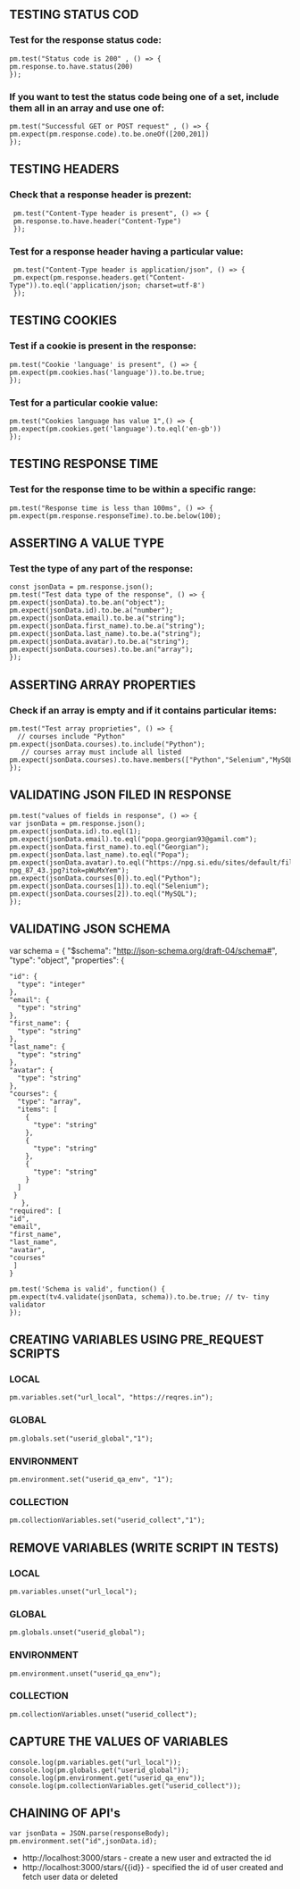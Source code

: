 
    
## TESTING STATUS COD

### Test for the response status code:

    pm.test("Status code is 200" , () => {
    pm.response.to.have.status(200)
    }); 

### If you want to test the status code being one of a set, include them all in an array and use one of:

    pm.test("Successful GET or POST request" , () => {
    pm.expect(pm.response.code).to.be.oneOf([200,201])
    });

  
## TESTING HEADERS

### Check that a response header is prezent:
       
     pm.test("Content-Type header is present", () => {
     pm.response.to.have.header("Content-Type")
     });

### Test for a response header having a particular value: 

     pm.test("Content-Type header is application/json", () => {
     pm.expect(pm.response.headers.get("Content-Type")).to.eql('application/json; charset=utf-8')
     });

## TESTING COOKIES

### Test if a cookie is present in the response:

    pm.test("Cookie 'language' is present", () => {
    pm.expect(pm.cookies.has('language')).to.be.true;
    });

### Test for a particular cookie value:

    pm.test("Cookies language has value 1",() => {
    pm.expect(pm.cookies.get('language').to.eql('en-gb'))
    });

## TESTING RESPONSE TIME

### Test for the response time to be within a specific range:

    pm.test("Response time is less than 100ms", () => {
    pm.expect(pm.response.responseTime).to.be.below(100);
    


## ASSERTING A VALUE TYPE

### Test the type of any part of the response:

    const jsonData = pm.response.json();
    pm.test("Test data type of the response", () => {
    pm.expect(jsonData).to.be.an("object");
    pm.expect(jsonData.id).to.be.a("number");
    pm.expect(jsonData.email).to.be.a("string");
    pm.expect(jsonData.first_name).to.be.a("string");
    pm.expect(jsonData.last_name).to.be.a("string");
    pm.expect(jsonData.avatar).to.be.a("string");
    pm.expect(jsonData.courses).to.be.an("array");
    });
    
## ASSERTING ARRAY PROPERTIES

### Check if an array is empty and if it contains particular items:

    pm.test("Test array proprieties", () => {
      // courses include "Python"
    pm.expect(jsonData.courses).to.include("Python");
       // courses array must include all listed
    pm.expect(jsonData.courses).to.have.members(["Python","Selenium","MySQL"]);
    });
    
## VALIDATING JSON FILED IN RESPONSE

    pm.test("values of fields in response", () => {
    var jsonData = pm.response.json();
    pm.expect(jsonData.id).to.eql(1);
    pm.expect(jsonData.email).to.eql("popa.georgian93@gamil.com");
    pm.expect(jsonData.first_name).to.eql("Georgian");
    pm.expect(jsonData.last_name).to.eql("Popa");
    pm.expect(jsonData.avatar).to.eql("https://npg.si.edu/sites/default/files/styles/grid_wider/public/promotion/npg-npg_87_43.jpg?itok=pWuMxYem");
    pm.expect(jsonData.courses[0]).to.eql("Python");
    pm.expect(jsonData.courses[1]).to.eql("Selenium");
    pm.expect(jsonData.courses[2]).to.eql("MySQL");
    });
    
## VALIDATING JSON SCHEMA

  var schema = {
  "$schema": "http://json-schema.org/draft-04/schema#",
  "type": "object",
  "properties": {
  
    "id": {
      "type": "integer"
    },
    "email": {
      "type": "string"
    },
    "first_name": {
      "type": "string"
    },
    "last_name": {
      "type": "string"
    },
    "avatar": {
      "type": "string"
    },
    "courses": {
      "type": "array",
      "items": [
        {
          "type": "string"
        },
        {
          "type": "string"
        },
        {
          "type": "string"
        }
      ]
     }
       },
    "required": [
    "id",
    "email",
    "first_name",
    "last_name",
    "avatar",
    "courses"
     ]
    }

    pm.test('Schema is valid', function() {
    pm.expect(tv4.validate(jsonData, schema)).to.be.true; // tv- tiny validator
    });

## CREATING VARIABLES USING PRE_REQUEST SCRIPTS

### LOCAL 
    pm.variables.set("url_local", "https://reqres.in");

### GLOBAL 
    pm.globals.set("userid_global","1");

### ENVIRONMENT 
    pm.environment.set("userid_qa_env", "1");

### COLLECTION
    pm.collectionVariables.set("userid_collect","1");
    
    
## REMOVE VARIABLES (WRITE SCRIPT IN TESTS)

### LOCAL 
    pm.variables.unset("url_local");

### GLOBAL 
    pm.globals.unset("userid_global");

### ENVIRONMENT 
    pm.environment.unset("userid_qa_env");

### COLLECTION
    pm.collectionVariables.unset("userid_collect");

## CAPTURE THE VALUES OF VARIABLES

    console.log(pm.variables.get("url_local"));
    console.log(pm.globals.get("userid_global"));
    console.log(pm.environment.get("userid_qa_env"));
    console.log(pm.collectionVariables.get("userid_collect"));
    
## CHAINING OF API's
    
    var jsonData = JSON.parse(responseBody);
    pm.environment.set("id",jsonData.id);
     
        
*  http://localhost:3000/stars - create a new user and extracted the id   
*  http://localhost:3000/stars/{{id}} - specified the id of user created and fetch user data or deleted

